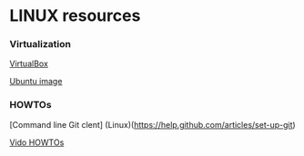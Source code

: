 # LINUX resources

### Virtualization

[VirtualBox](https://www.virtualbox.org/wiki/Downloads)

[Ubuntu image](https://my.pcloud.com/publink/show?code=XZGpEXZEz1NO1bJTbugtShGd7GLCf6i0FEy)

### HOWTOs

[Command line Git clent] (Linux)(https://help.github.com/articles/set-up-git)

[Vido HOWTOs](https://my.pcloud.com/publink/show?code=kZcpEXZIUPxCtMiqkzwacpdrPdyBpVSpSIV#folder=11663531)

